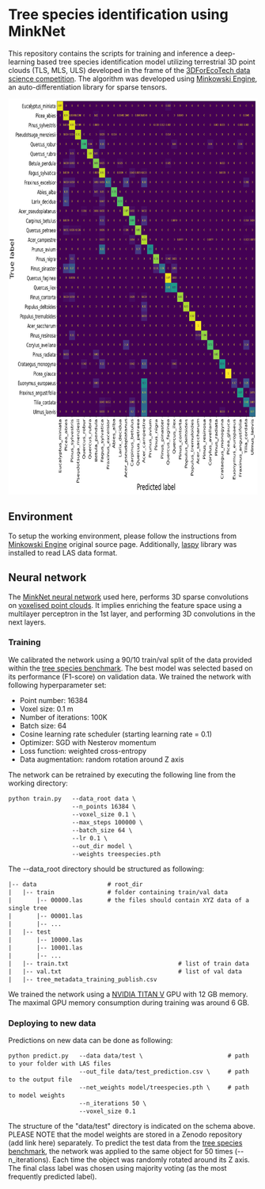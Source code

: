 # Tree species identification using MinkNet

This repository contains the scripts for training and inference a deep-learning 
based tree species identification model utilizing terrestrial 3D point clouds (TLS, MLS, ULS) 
developed in the frame of the [3DForEcoTech data science competition](https://github.com/stefp/Tr3D_species).
The algorithm was developed using [Minkowski Engine](https://github.com/NVIDIA/MinkowskiEngine), 
an auto-differentiation library for sparse tensors. 

<p align="left"><img width="800" height="800" src="val_CM.png"></p>


## Environment

To setup the working environment, please follow the instructions from 
[Minkowski Engine](https://github.com/NVIDIA/MinkowskiEngine) original source page. 
Additionally, [laspy](https://laspy.readthedocs.io/en/latest/index.html) library 
was installed to read LAS data format. 

## Neural network

The [MinkNet neural network](https://github.com/nrehush/minknet-tree-species/blob/main/minkowskifcnn.py) 
used here, performs 3D sparse convolutions on 
[voxelised point clouds](https://github.com/nrehush/minknet-tree-species/blob/main/tree_00069.png). It implies enriching 
the feature space using a multilayer perceptron in the 1st layer, 
and performing 3D convolutions in the next layers.

### Training

We calibrated the network using a 90/10 train/val split of the data provided 
within the [tree species benchmark](https://github.com/stefp/Tr3D_species). 
The best model was selected based on its performance (F1-score) on validation data. 
We trained the network with following hyperparameter set:

- Point number: 16384
- Voxel size: 0.1 m
- Number of iterations: 100K
- Batch size: 64
- Cosine learning rate scheduler (starting learning rate = 0.1)
- Optimizer: SGD with Nesterov momentum 
- Loss function: weighted cross-entropy
- Data augmentation: random rotation around Z axis

The network can be retrained by executing the following line from the working directory:
```
python train.py   --data_root data \
                  --n_points 16384 \
                  --voxel_size 0.1 \
                  --max_steps 100000 \
                  --batch_size 64 \ 
                  --lr 0.1 \
                  --out_dir model \
                  --weights treespecies.pth 
```

The --data_root directory should be structured as following: 
```
|-- data                    # root_dir
|   |-- train               # folder containing train/val data
|       |-- 00000.las       # the files should contain XYZ data of a single tree
|       |-- 00001.las 
|       |-- ...
|   |-- test                
|       |-- 10000.las 
|       |-- 10001.las 
|       |-- ...
|   |-- train.txt                               # list of train data
|   |-- val.txt                                 # list of val data
|   |-- tree_metadata_training_publish.csv        
```

We trained the network using a [NVIDIA TITAN V](https://www.nvidia.com/en-us/titan/titan-v/) 
GPU with 12 GB memory. The maximal GPU memory consumption during training was around 6 GB.  

### Deploying to new data 

Predictions on new data can be done as following: 
```
python predict.py   --data data/test \                        # path to your folder with LAS files
                    --out_file data/test_prediction.csv \     # path to the output file
                    --net_weights model/treespecies.pth \     # path to model weights
                    --n_iterations 50 \ 
                    --voxel_size 0.1 
```
The structure of the "data/test" directory is indicated on the schema above. PLEASE NOTE that the 
model weights are stored in a Zenodo repository (add link here) separately. 
To predict the test data from the [tree species benchmark](https://github.com/stefp/Tr3D_species), the network was applied to the same object for 50 times (--n_iterations). Each time 
the object was randomly rotated around its Z axis. The final class label was chosen 
using majority voting (as the most frequently predicted label).


